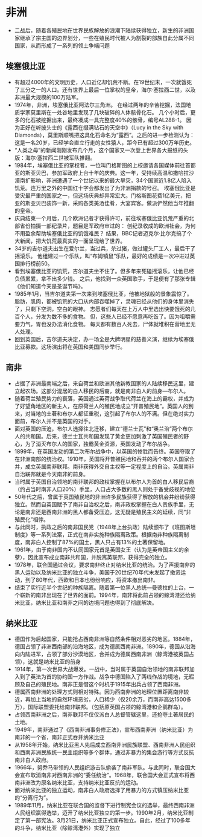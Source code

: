 # 非洲

* 二战后，随着各殖民地在世界民族解放的浪潮下陆续获得独立，新生的非洲国家继承了宗主国的边界划分，一些在殖民时代被人为割裂的部族自此分属不同国家，从而形成了一系列的领土争端问题

## 埃塞俄比亚

* 有超过4000年的文明历史，人口近亿却饥荒不断。在19世纪末，一次就饿死了三分之一的人口。还有世界上最后一位掌权的皇帝，海尔·塞拉西二世，以及非洲最大规模的100万陆军。
* 1974年，非洲，埃塞俄比亚阿法尔三角洲。 在经过两年的辛苦挖掘，法国地质学家莫里斯在一处谷地里发现了几块破碎的人体骸骨化石。 几个小时后，更多的化石被挖掘出来，最终凑成一具完整度40%的骸骨，编号AL288-1。 因为正好在听披头士的《露西在缀满钻石的天空中》（Lucy in the Sky with Diamonds），莫里斯顺嘴把这具化石命名为“露西”。之后的进一步检测认为：这是一名20岁，已经学会直立行走的女性猿人，距今已有超过300万年历史。
* “人类之母”的新闻刚刚发布几个月，这个国家又一次登上世界各大报纸的头版：海尔·塞拉西二世被军队推翻。
* 1984年，埃塞俄比亚的掌权者，一位叫门格斯图的上校邀请各国媒体前往首都亚的斯亚贝巴，参加军政府上台十年的庆典。这一年，受持续高温和撒哈拉沙漠南扩影响，非洲遭遇了一个世纪以来的最大旱灾，34个国家近1.8亿人陷入饥荒。连万里之外的中国红十字会都发出了为非洲捐款的号召。 埃塞俄比亚是受灾最严重的国家之一，但这场庆典却异常宏大。门格斯图花费1亿美元，把亚的斯亚贝巴装饰一新，采购各类美酒佳肴，大宴宾客。做派俨然他当年推翻的皇帝。
* 庆典结束一个月后，几个欧洲记者才获得许可，前往埃塞俄比亚饥荒严重的北部省份拍摄一部纪录片，题目是军政府审过的： 创纪录收成的欧洲社会，为何不用盈余帮助埃塞俄比亚的饥饿难民？ 结果，BBC记者迈克尔·比尔克搞了个大新闻，把大饥荒最真实的一面呈现给了世界。
* 34岁的吉尔道夫出生在爱尔兰，当过兵，杀过猪，做过罐头厂工人，最后干了摇滚乐。 他组建过一个乐队，叫“布姆镇鼠”乐队，最好的成绩是一次冲进过英国排行榜前50。
* 看到埃塞俄比亚的饥荒，吉尔道夫坐不住了。但多年来死磕摇滚乐，让他已经负债累累，拿不出多少钱。 之后，他找到一众英国歌手，于是便有了那张专辑《他们知道今天是圣诞节吗》。
* 1985年1月，当吉尔道夫第一次来到埃塞俄比亚，他被地狱般的景象震惊了。 脂肪，肌肉，都被饥荒的大口从内部吞噬掉了，灵魂已经从他们的身体里消失了，只剩下空洞，空白的眼神。 志愿者们每天在上万人中里选出快要饿死的几百个人，分发为数不多的食物。 但，这些人已经不愿意再吃饭了。因为咀嚼需要力气，胃也没办法消化食物。 每天都有数百人死去，尸体就堆积在营地里无人处理。
* 回到英国后，吉尔道夫决定，办一场全是大牌明星的慈善义演，继续为埃塞俄比亚募款。这场演出将在英国和美国同步举行。

## 南非

* 占据了非洲最南端之后，来自荷兰和欧洲其他新教国家的人陆续移民这里，建立起农场。这部分混居的白人移民的后裔，就是南非白人的前身—布尔人。
* 随着荷兰殖民势力的衰落，英国通过英荷战争取代荷兰在海上的霸权，并成为了好望角地区的新主人，在原荷兰人的殖民地成立“开普殖民地”。英国人的到来，对当地的土著和布尔人都征重税，这引起了布尔人的不满。但在绝对实力面前，布尔人并不是英国的对手。
* 面对英国的压迫，布尔人选择往北迁移，建立“德兰士瓦”和“奥兰治”两个布尔人的共和国。后来，德兰士瓦共和国发现了黄金更加刺激了英国殖民者的野心，为了消灭布尔人的国家，独霸黄金资源，英国发动了布尔战争。
* 1899年，在英国发动的第二次布尔战争中，以英国的惨胜而告终。英国夺取了在非洲南部的统治权。1910年，英国将开普殖民地和吞并的两个布尔人国家合并，成立英属南非联邦。南非获得外交自主权等一定程度上的自治。英属南非自治联邦就是今天南非的前身。
* 当时属于英国自治领地的南非联邦的政权掌握在以布尔人为首的白人移民后裔（约占当时南非人口20%）手里，人口占大多数的黑人则处于备受歧视的地位
* 50年代之后，曾属于英国殖民地的非洲许多民族获得了解放的机会并纷纷获得独立。然而自英国赋予了南非自治权之后，南非政权掌握在白人贵族手里，无论是南非还是西南非洲的黑人都备受压迫，这无疑是殖民主义的延续，同“非殖民化”相悖。
* 与此同时，执政之后的南非国民党（1948年上台执政）陆续颁布了《班图斯坦制度》等一系列法案，正式在南非实施种族隔离政策。根据南非种族隔离制度，南非白人控制了87%的国土，黑人只占有13%的土著保留地。
* 1961年，由于南非国内不认同国家元首是英国女王（认为是英帝国主义的余孽），因此宣布成立南非共和国，并脱离英联邦，获得完全的独立。
* 1978年，联合国通过会议，要求南非终止对纳米比亚的统治。为了声援南非的黑人运动以及纳米比亚的独立斗争，美国于20世纪70年代末发起了撤资运动，到了80年代，西欧和日本也纷纷响应，将资本撤出南非。
* 结束了实行近半个世纪的种族隔离。随着第一位黑人总统—曼德拉的上台，一个崭新的南非出现在了世界的面前。1994年，南非将此前占领的鲸湾港还给纳米比亚，纳米比亚和南非之间的边境问题也得到了彻底解决。

## 纳米比亚

* 德国作为后起国家，只能抢占西南非洲等自然条件相对恶劣的地区。1884年，德国占领了非洲西南部的沿海地区，成为德属西南非洲。1890年，德国从沿海向内陆进军，占领了部分沙漠地区，合并成为德属西南非洲（鲸湾港被英国占领），这就是纳米比亚的前身
* 1914年，第一次世界大战爆发。一战中，当时属于英国自治领地的南非联邦加入到了英法为首的协约国一方作战。战争中德国陷入了两线作战的境地，无暇顾及自己的殖民地。南非正是借这个时机于1915年出兵占领了西南非洲。
* 德属西南非洲的处理方式则相对特殊。因为西南非洲的地理位置距离南非较近，再加上当地的自然环境恶劣，人口稀少（仅20余万，而南非高达1500多万），国际联盟委托给南非联邦。（包括原英国占领的鲸湾港和企鹅群岛）。
* 占领西南非洲之后，南非联邦不仅仅派白人总督管辖这里，还抢夺土著居民的土地。
* 1949年，南非通过了《西南非洲事务修正法》，宣布西南非洲（纳米比亚）为南非的一个省，南非正式吞并纳米比亚
* 从1958年开始，纳米比亚黑人先后成立西南非洲民族联盟、西南非洲人民组织和西南非洲民族统一民主组织等多个群体，通过非暴力的集会游行等方式反抗南非白人政府。
* 1966年，努乔马带领的人民组织游击队偷袭了南非军队。与此同时，联合国大会宣布取消南非对西南非洲的“委任统治”。1968年，联合国大会正式宣布将西南非洲改为原名纳米比亚，支持纳米比亚反抗的运动。
* 面对纳米比亚的独立运动，南非白人政府选择了用暴力的方式镇压纳米比亚的“分离行为”。
* 1989年11月，纳米比亚在联合国的监督下进行制宪会议的选举，最终西南非洲人民组织赢得选举，迈开了纳米比亚独立的第一步。1990年2月，纳米比亚制定了第一部宪法。3月21日，纳米比亚正式宣布独立。自此，经过了100多年的斗争，纳米比亚（除鲸湾港外）实现了独立
